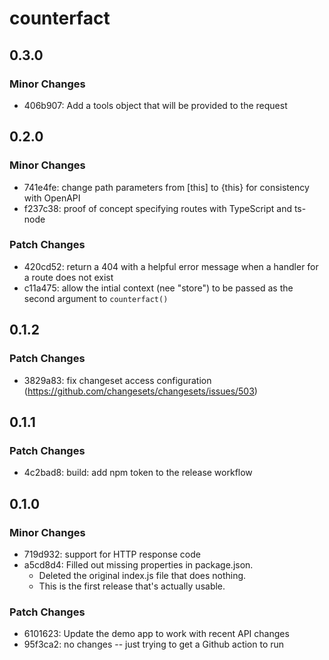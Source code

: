 # counterfact

## 0.3.0

### Minor Changes

- 406b907: Add a tools object that will be provided to the request

## 0.2.0

### Minor Changes

- 741e4fe: change path parameters from [this] to {this} for consistency with OpenAPI
- f237c38: proof of concept specifying routes with TypeScript and ts-node

### Patch Changes

- 420cd52: return a 404 with a helpful error message when a handler for a route does not exist
- c11a475: allow the intial context (nee "store") to be passed as the second argument to `counterfact()`

## 0.1.2

### Patch Changes

- 3829a83: fix changeset access configuration (https://github.com/changesets/changesets/issues/503)

## 0.1.1

### Patch Changes

- 4c2bad8: build: add npm token to the release workflow

## 0.1.0

### Minor Changes

- 719d932: support for HTTP response code
- a5cd8d4: Filled out missing properties in package.json.
  - Deleted the original index.js file that does nothing.
  - This is the first release that's actually usable.

### Patch Changes

- 6101623: Update the demo app to work with recent API changes
- 95f3ca2: no changes -- just trying to get a Github action to run
